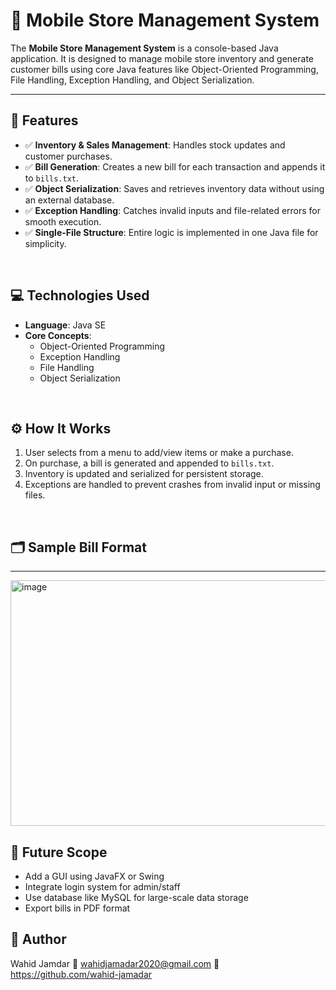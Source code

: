 # 📱 Mobile Store Management System

The **Mobile Store Management System** is a console-based Java application. It is designed to manage mobile store inventory and generate customer bills using core Java features like Object-Oriented Programming, File Handling, Exception Handling, and Object Serialization.

---

## 🔧 Features

- ✅ **Inventory & Sales Management**: Handles stock updates and customer purchases.
- ✅ **Bill Generation**: Creates a new bill for each transaction and appends it to `bills.txt`.
- ✅ **Object Serialization**: Saves and retrieves inventory data without using an external database.
- ✅ **Exception Handling**: Catches invalid inputs and file-related errors for smooth execution.
- ✅ **Single-File Structure**: Entire logic is implemented in one Java file for simplicity.

<br>

## 💻 Technologies Used

- **Language**: Java SE  
- **Core Concepts**:  
  - Object-Oriented Programming  
  - Exception Handling  
  - File Handling  
  - Object Serialization  


<br>

## ⚙️ How It Works

1. User selects from a menu to add/view items or make a purchase.
2. On purchase, a bill is generated and appended to `bills.txt`.
3. Inventory is updated and serialized for persistent storage.
4. Exceptions are handled to prevent crashes from invalid input or missing files.

<br>

## 🗂️ Sample Bill Format 
-------------------------------
<img width="737" height="393" alt="image" src="https://github.com/user-attachments/assets/c8381a37-22b3-48fb-b861-210dd1002f76" />


<br>

## 📌 Future Scope
- Add a GUI using JavaFX or Swing
- Integrate login system for admin/staff
- Use database like MySQL for large-scale data storage
- Export bills in PDF format

## 👤 Author
Wahid Jamdar
📧 wahidjamadar2020@gmail.com
🔗 https://github.com/wahid-jamadar
